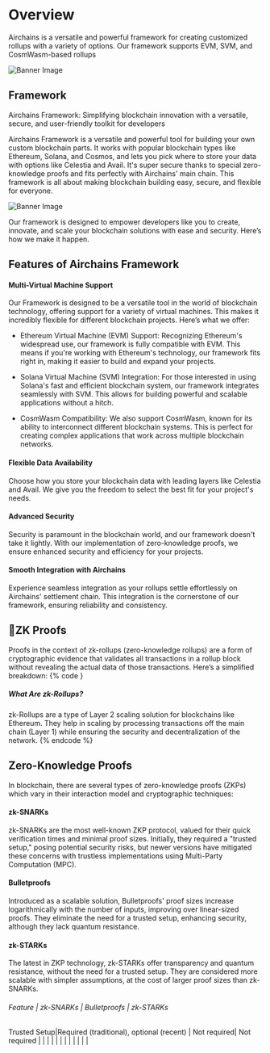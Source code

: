 # Overview

Airchains is a versatile and powerful framework for creating customized rollups with a variety of options. Our framework supports EVM, SVM, and CosmWasm-based rollups

![Banner Image](https://docs.airchains.io/~gitbook/image?url=https%3A%2F%2F123555353-files.gitbook.io%2F%7E%2Ffiles%2Fv0%2Fb%2Fgitbook-x-prod.appspot.com%2Fo%2Fspaces%252FSJC99oYNkNjVi7CHXhGM%252Fuploads%252Fsv9aJKidJc64fhXFIIki%252FDoc_cover_image2-01%2520%281%29.png%3Falt%3Dmedia%26token%3Dcd406a92-1cc2-487c-8d69-c0cf338c23a6&width=768&dpr=4&quality=100&sign=10b5a8f7f80269565a825e9d8eb7b6186c4878a3c76e021d7685affcf66c0cd1)

## Framework
Airchains Framework: Simplifying blockchain innovation with a versatile, secure, and user-friendly toolkit for developers

Airchains Framework is a versatile and powerful tool for building your own custom blockchain parts. It works with popular blockchain types like Ethereum, Solana, and Cosmos, and lets you pick where to store your data with options like Celestia and Avail. It's super secure thanks to special zero-knowledge proofs and fits perfectly with Airchains' main chain. This framework is all about making blockchain building easy, secure, and flexible for everyone.

![Banner Image](https://docs.airchains.io/~gitbook/image?url=https%3A%2F%2F123555353-files.gitbook.io%2F%7E%2Ffiles%2Fv0%2Fb%2Fgitbook-x-prod.appspot.com%2Fo%2Fspaces%252FSJC99oYNkNjVi7CHXhGM%252Fuploads%252FrnvxWDfp93cuhOeGoSzf%252Fexecution%2520Layer%2520%281%29%2520copy.png%3Falt%3Dmedia%26token%3D33f2335c-60d1-4855-8c41-014ccbffdf03&width=768&dpr=4&quality=100&sign=d18eda4227d87b0bde16fd3f1b57729296801866f8619f5e6a79f04fb30ecc34)

Our framework is designed to empower developers like you to create, innovate, and scale your blockchain solutions with ease and security. Here’s how we make it happen.

## Features of Airchains Framework
#### Multi-Virtual Machine Support

Our Framework is designed to be a versatile tool in the world of blockchain technology, offering support for a variety of virtual machines. This makes it incredibly flexible for different blockchain projects. Here’s what we offer:

- Ethereum Virtual Machine (EVM) Support: Recognizing Ethereum's widespread use, our framework is fully compatible with EVM. This means if you're working with Ethereum's technology, our framework fits right in, making it easier to build and expand your projects.

- Solana Virtual Machine (SVM) Integration: For those interested in using Solana's fast and efficient blockchain system, our framework integrates seamlessly with SVM. This allows for building powerful and scalable applications without a hitch.

- CosmWasm Compatibility: We also support CosmWasm, known for its ability to interconnect different blockchain systems. This is perfect for creating complex applications that work across multiple blockchain networks.

#### Flexible Data Availability
Choose how you store your blockchain data with leading layers like Celestia and Avail. We give you the freedom to select the best fit for your project's needs.
#### Advanced Security
Security is paramount in the blockchain world, and our framework doesn't take it lightly. With our implementation of zero-knowledge proofs, we ensure enhanced security and efficiency for your projects.

#### Smooth Integration with Airchains
Experience seamless integration as your rollups settle effortlessly on Airchains' settlement chain. This integration is the cornerstone of our framework, ensuring reliability and consistency.

## 🔐ZK Proofs
Proofs in the context of zk-rollups (zero-knowledge rollups) are a form of cryptographic evidence that validates all transactions in a rollup block without revealing the actual data of those transactions. Here’s a simplified breakdown:
{% code }
##### What Are zk-Rollups?
zk-Rollups are a type of Layer 2 scaling solution for blockchains like Ethereum. They help in scaling by processing transactions off the main chain (Layer 1) while ensuring the security and decentralization of the network.
{% endcode %}

## Zero-Knowledge Proofs

In blockchain, there are several types of zero-knowledge proofs (ZKPs) which vary in their interaction model and cryptographic techniques:

#### zk-SNARKs

zk-SNARKs are the most well-known ZKP protocol, valued for their quick verification times and minimal proof sizes. Initially, they required a "trusted setup," posing potential security risks, but newer versions have mitigated these concerns with trustless implementations using Multi-Party Computation (MPC).
#### Bulletproofs
Introduced as a scalable solution, Bulletproofs' proof sizes increase logarithmically with the number of inputs, improving over linear-sized proofs. They eliminate the need for a trusted setup, enhancing security, although they lack quantum resistance.
#### zk-STARKs
The latest in ZKP technology, zk-STARKs offer transparency and quantum resistance, without the need for a trusted setup. They are considered more scalable with simpler assumptions, at the cost of larger proof sizes than zk-SNARKs.

###### Feature | zk-SNARKs	  | Bulletproofs  | zk-STARKs

Trusted Setup|Required (traditional), optional (recent) | Not required| Not required
|   |   |   |
|   |   |   |
|   |   |   |
